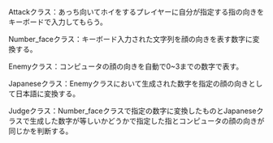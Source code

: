 Attackクラス：あっち向いてホイをするプレイヤーに自分が指定する指の向きをキーボードで入力してもらう。

Number_faceクラス：キーボード入力された文字列を顔の向きを表す数字に変換する。

Enemyクラス：コンピュータの顔の向きを自動で0~3までの数字で表す。

Japaneseクラス：Enemyクラスにおいて生成された数字を指定の顔の向きとして日本語に変換する。

Judgeクラス：Number_faceクラスで指定の数字に変換したものとJapaneseクラスで生成した数字が等しいかどうかで指定した指とコンピュータの顔の向きが同じかを判断する。
